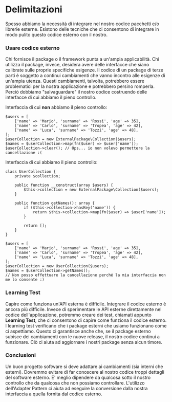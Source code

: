 # Delimitazioni

Spesso abbiamo la necessità di integrare nel nostro codice pacchetti e/o librerie esterne. Esistono delle tecniche che ci consentono di integrare in modo pulito questo codice esterno con il nostro.

### Usare codice esterno

Chi fornisce il package o il framework punta a un'ampia applicabilità. Chi utilizza il package, invece, desidera avere delle interfacce che siano calibrate sulle proprie specifiche esigenze. Il codice di un package di terze parti è soggetto a continui cambiamenti che vanno incontro alle esigenze di un'ampia utenza. Questi cambiamenti, talvolta, potrebbero essere problematici per la nostra applicazione e potrebbero persino romperla. Perciò dobbiamo "salvaguardare" il nostro codice costruendo delle interfacce di cui abbiamo il pieno controllo.

Interfaccia di cui **non** abbiamo il pieno controllo:

```text
$users = [
    ['name' => 'Mario', 'surname' => 'Rossi', 'age' => 35],
    ['name' => 'Carlo', 'surname' => 'Tropea', 'age' => 42],
    ['name' => 'Luca', 'surname' => 'Tozzi', 'age' => 48],
];
$userCollection = new ExternalPackage\Collection($users);
$names = $userCollection->map(fn($user) => $user['name']);
$userCollection->clear(); // Ops... io non volevo permettere la cancellazione :(
```

Interfaccia di cui abbiamo il pieno controllo:

```text
class UserCollection {
    private $collection;

    public function __construct(array $users) {
        $this->collection = new ExternalPackage\Collection($users);
    }

    public function getNames(): array {
        if ($this->collection->hasKey('name')) {
            return $this->collection->map(fn($user) => $user['name']);
        }

        return [];
    }
}

$users = [
    ['name' => 'Mario', 'surname' => 'Rossi', 'age' => 35],
    ['name' => 'Carlo', 'surname' => 'Tropea', 'age' => 42],
    ['name' => 'Luca', 'surname' => 'Tozzi', 'age' => 48],
];
$userCollection = new UserCollection($users);
$names = $userCollection->getNames();
// Non posso effettuare la cancellazione perché la mia interfaccia non me lo consente :)
```

### Learning Test

Capire come funziona un'API esterna è difficile. Integrare il codice esterno è ancora più difficile. Invece di sperimentare le API esterne direttamente nel codice dell'applicazione, potremmo creare dei test, chiamati appunto **Learning Test**, che ci consentono di capire come funziona il codice esterno. I learning test verificano che i package esterni che usiamo funzionano come ci aspettiamo. Questo ci garantisce anche che, se il package esterno subisce dei cambiamenti con le nuove release, il nostro codice continui a funzionare. Ciò ci aiuta ad aggiornare i nostri package senza alcun timore.

### Conclusioni

Un buon progetto software si deve adattare ai cambiamenti \(sia interni che esterni\). Dovremmo evitare di far conoscere al nostro codice troppi dettagli del software esterno. E' meglio dipendere da qualcosa sotto il nostro controllo che da qualcosa che non possiamo controllare. L'utilizzo dell'Adapter Pattern ci aiuta ad eseguire la conversione dalla nostra interfaccia a quella fornita dal codice esterno.

